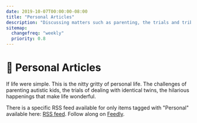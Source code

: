 ```yaml
---
date: 2019-10-07T00:00:00-08:00
title: "Personal Articles"
description: "Discussing matters such as parenting, the trials and tribulations of autism, and a range of other hilarious personal topics."
sitemap:
  changefreq: "weekly"
  priority: 0.8
---
```


# 👨 Personal Articles

If life were simple. This is the nitty gritty of personal life. The challenges of parenting autistic kids, the trials of dealing with identical twins, the hilarious happenings that make life wonderful.

There is a specific RSS feed available for only items tagged with "Personal" available here: <a href="/data/tags/personal/index.xml" target="_blank">RSS feed</a>. Follow along on <a href='https://feedly.com/i/subscription/feed%2Fhttps%3A%2F%2Fjustinribeiro.com%2Fdata%2Ftags%2Fpersonal%2Findex.xml' target='blank'>Feedly</a>.